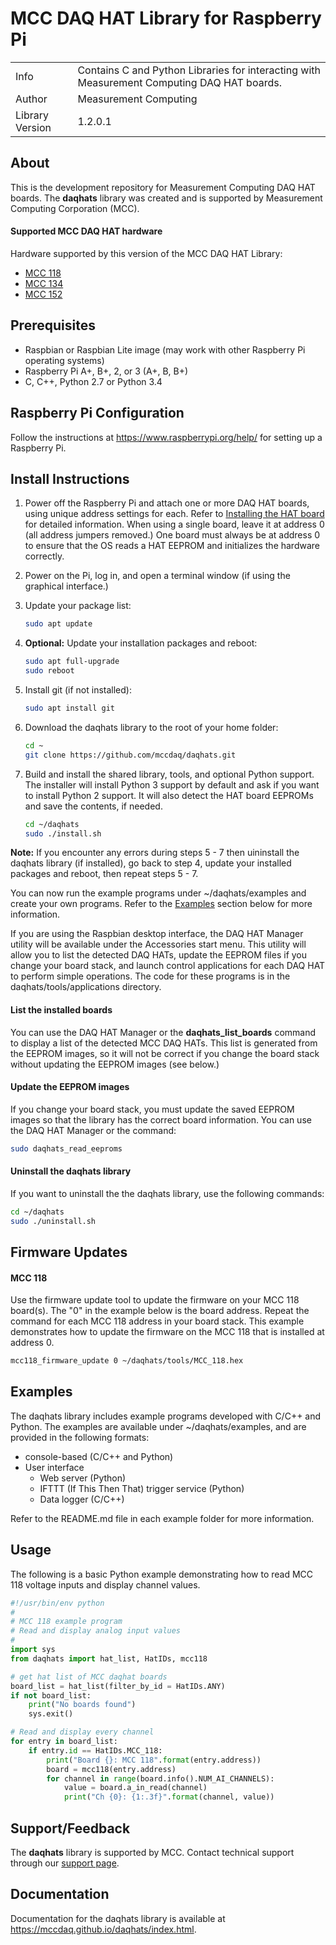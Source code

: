 # MCC DAQ HAT Library for Raspberry Pi
<table>
    <tr><td>Info</td><td>Contains C and Python Libraries for interacting with 
    Measurement Computing DAQ HAT boards.</td></tr>
    <tr><td>Author</td><td>Measurement Computing</td></tr>   
    <tr><td>Library Version<td>1.2.0.1</td></tr>
</table>

## About
This is the development repository for Measurement Computing DAQ HAT boards. The
**daqhats** library was created and is supported by Measurement Computing Corporation (MCC).

#### Supported MCC DAQ HAT hardware
Hardware supported by this version of the MCC DAQ HAT Library:
- [MCC 118](https://mccdaq.github.io/daqhats/overview.html#mcc-118)
- [MCC 134](https://mccdaq.github.io/daqhats/overview.html#mcc-134)
- [MCC 152](https://mccdaq.github.io/daqhats/overview.html#mcc-152)

## Prerequisites
- Raspbian or Raspbian Lite image (may work with other Raspberry Pi operating systems)
- Raspberry Pi A+, B+, 2, or 3 (A+, B, B+)
- C, C++, Python 2.7 or Python 3.4

## Raspberry Pi Configuration
Follow the instructions at https://www.raspberrypi.org/help/ for setting up a Raspberry Pi.

## Install Instructions
1. Power off the Raspberry Pi and attach one or more DAQ HAT boards, using unique 
   address settings for each. Refer to 
   [Installing the HAT board](https://mccdaq.github.io/daqhats/hardware.html) 
   for detailed information.
   When using a single board, leave it at address 0 (all address jumpers removed.) 
   One board must always be at address 0 to ensure that the OS reads a HAT EEPROM
   and initializes the hardware correctly.
2. Power on the Pi, log in, and open a terminal window (if using the graphical interface.)
3. Update your package list:

   ```sh
   sudo apt update
   ```
4. **Optional:** Update your installation packages and reboot:

   ```sh
   sudo apt full-upgrade
   sudo reboot
   ```
5. Install git (if not installed):

   ```sh
   sudo apt install git
   ```
6. Download the daqhats library to the root of your home folder:

   ```sh
   cd ~
   git clone https://github.com/mccdaq/daqhats.git
   ```
7. Build and install the shared library, tools, and optional Python support. The 
   installer will install Python 3 support by default and ask if you want to install
   Python 2 support. It will also detect the HAT board EEPROMs and save the contents,
   if needed.

   ```sh
   cd ~/daqhats
   sudo ./install.sh
   ```   
**Note:** If you encounter any errors during steps 5 - 7 then uininstall the daqhats
library (if installed), go back to step 4, update your installed packages and reboot, 
then repeat steps 5 - 7.
   
You can now run the example programs under ~/daqhats/examples and create your own 
programs. Refer to the [Examples](#examples) section below for more information.

If you are using the Raspbian desktop interface, the DAQ HAT Manager utility will be
available under the Accessories start menu. This utility will allow you to list the
detected DAQ HATs, update the EEPROM files if you change your board stack, and launch
control applications for each DAQ HAT to perform simple operations. The code for these
programs is in the daqhats/tools/applications directory.

#### List the installed boards
You can use the DAQ HAT Manager or the **daqhats_list_boards** command to display a
list of the detected MCC DAQ HATs.  This list is generated from the EEPROM images, so
it will not be correct if you change the board stack without updating the EEPROM
images (see below.)

#### Update the EEPROM images
If you change your board stack, you must update the saved EEPROM images so that 
the library has the correct board information. You can use the DAQ HAT Manager or the
command:

```sh
sudo daqhats_read_eeproms
```

#### Uninstall the daqhats library
If you want to uninstall the the daqhats library, use the following commands:

```sh
cd ~/daqhats
sudo ./uninstall.sh
```

## Firmware Updates
#### MCC 118
Use the firmware update tool to update the firmware on your MCC 118 board(s).
The "0" in the example below is the board address. Repeat the command for each
MCC 118 address in your board stack. This example demonstrates how to update the
firmware on the MCC 118 that is installed at address 0.

```sh
mcc118_firmware_update 0 ~/daqhats/tools/MCC_118.hex
```

## Examples
The daqhats library includes example programs developed with C/C++ and Python. 
The examples are available under ~/daqhats/examples, and are provided in the 
following formats:

- console-based (C/C++ and Python)
- User interface
  - Web server (Python)
  - IFTTT (If This Then That) trigger service (Python)
  - Data logger (C/C++)

Refer to the README.md file in each example folder for more information.

## Usage
The following is a basic Python example demonstrating how to read MCC 118 voltage 
inputs and display channel values.

```python
#!/usr/bin/env python
#
# MCC 118 example program
# Read and display analog input values
#
import sys
from daqhats import hat_list, HatIDs, mcc118

# get hat list of MCC daqhat boards
board_list = hat_list(filter_by_id = HatIDs.ANY)
if not board_list:
    print("No boards found")
    sys.exit()

# Read and display every channel
for entry in board_list: 
    if entry.id == HatIDs.MCC_118:
        print("Board {}: MCC 118".format(entry.address))
        board = mcc118(entry.address)
        for channel in range(board.info().NUM_AI_CHANNELS):
            value = board.a_in_read(channel)
            print("Ch {0}: {1:.3f}".format(channel, value))	
```
    
## Support/Feedback
The **daqhats** library is supported by MCC. Contact technical support through 
our [support page](https://www.mccdaq.com/support/support_form.aspx).

## Documentation 
Documentation for the daqhats library is available at 
https://mccdaq.github.io/daqhats/index.html.
